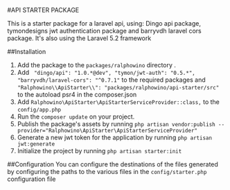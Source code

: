 #API STARTER PACKAGE

This is a starter package for a laravel api, using: Dingo api package, tymondesigns jwt authentication package and barryvdh laravel cors package. It's also using the Laravel 5.2 framework

##Installation
1. Add the package to the `packages/ralphowino` directory .
2. Add `
        "dingo/api": "1.0.*@dev",
        "tymon/jwt-auth": "0.5.*",
        "barryvdh/laravel-cors": "^0.7.1"` to the required packages and `"Ralphowino\\ApiStarter\\": "packages/ralphowino/api-starter/src"` 
        to the autoload psr4 in the composer.json 
3. Add `Ralphowino\ApiStarter\ApiStarterServiceProvider::class,` to the `config/app.php`
4. Run the `composer update` on your project.
5. Publish the package's assets by running `php artisan vendor:publish --provider="Ralphowino\ApiStarter\ApiStarterServiceProvider"`
6. Generate a new jwt token for the application by running `php artisan jwt:generate`
7. Initialize the project by running `php artisan starter:init`

##Configuration
You can configure the destinations of the files generated by configuring the paths to the various files in the `config/starter.php` configuration file